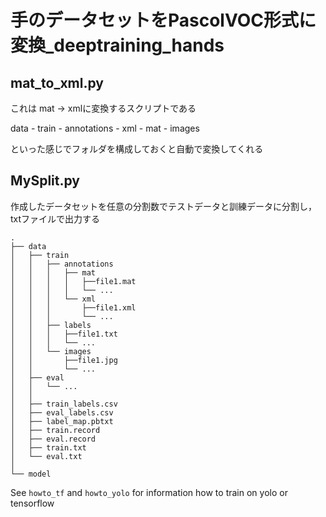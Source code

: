 # 手のデータセットをPascolVOC形式に変換_deeptraining_hands

## mat_to_xml.py
これは mat -> xmlに変換するスクリプトである

data - train - annotations - xml
	     	 	   - mat
	     - images 

といった感じでフォルダを構成しておくと自動で変換してくれる


## MySplit.py
作成したデータセットを任意の分割数でテストデータと訓練データに分割し，txtファイルで出力する

```
.
├── data
│   ├── train 
│   │   ├── annotations
│   │   │   ├── mat
│   │   │   │   ├──file1.mat
│   │   │   │   └── ...
│   │   │   └── xml
│   │   │       ├──file1.xml
│   │   │       └── ...
│   │   ├── labels
│   │   │   ├──file1.txt
│   │   │   └── ...
│   │   └── images
│   │       ├──file1.jpg
│   │       └── ...
│   ├── eval
│   │   └── ...
│   │
│   ├── train_labels.csv
│   ├── eval_labels.csv
│   ├── label_map.pbtxt
│   ├── train.record
│   ├── eval.record
│   ├── train.txt
│   └── eval.txt
│   
└── model
```
See ```howto_tf``` and ```howto_yolo``` for information how to train on yolo or tensorflow
